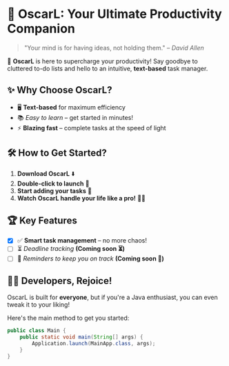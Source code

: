 # 🌟 OscarL: Your Ultimate Productivity Companion  

> "Your mind is for having ideas, not holding them." – *David Allen*  

🚀 **OscarL** is here to supercharge your productivity! Say goodbye to cluttered to-do lists and hello to an intuitive, **text-based** task manager.  

## ✨ Why Choose OscarL?  
- 🖥️ **Text-based** for maximum efficiency  
- 📚 *Easy to learn* – get started in minutes!  
- ⚡ **Blazing fast** – complete tasks at the speed of light  

## 🛠️ How to Get Started?  
1. **Download OscarL** ⬇️  
2. **Double-click to launch** 🚀  
3. **Start adding your tasks** 📝  
4. **Watch OscarL handle your life like a pro!** 🎩✨  


## 🏆 Key Features  
- [x]  ✅ **Smart task management** – no more chaos!  
- [ ] ⏳ *Deadline tracking* **(Coming soon ⏳)**  
- [ ] 🔔 *Reminders to keep you on track* **(Coming soon 🔔)**  

## 👨‍💻 Developers, Rejoice!  
OscarL is built for **everyone**, but if you're a Java enthusiast, you can even tweak it to your liking!  

Here's the main method to get you started:  

```java
public class Main {
    public static void main(String[] args) {
        Application.launch(MainApp.class, args);
    }
}

